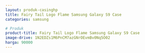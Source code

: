 ```yaml
---
layout: produk-casinghp
title: Fairy Tail Logo Flame Samsung Galaxy S9 Case
categories: samsung

# Produk
product-title: Fairy Tail Logo Flame Samsung Galaxy S9 Case
image-drive: 1N2EDZs1M6PnCM7azGNrOEvmBv0Nq5O02
harga: 90000
---
```

